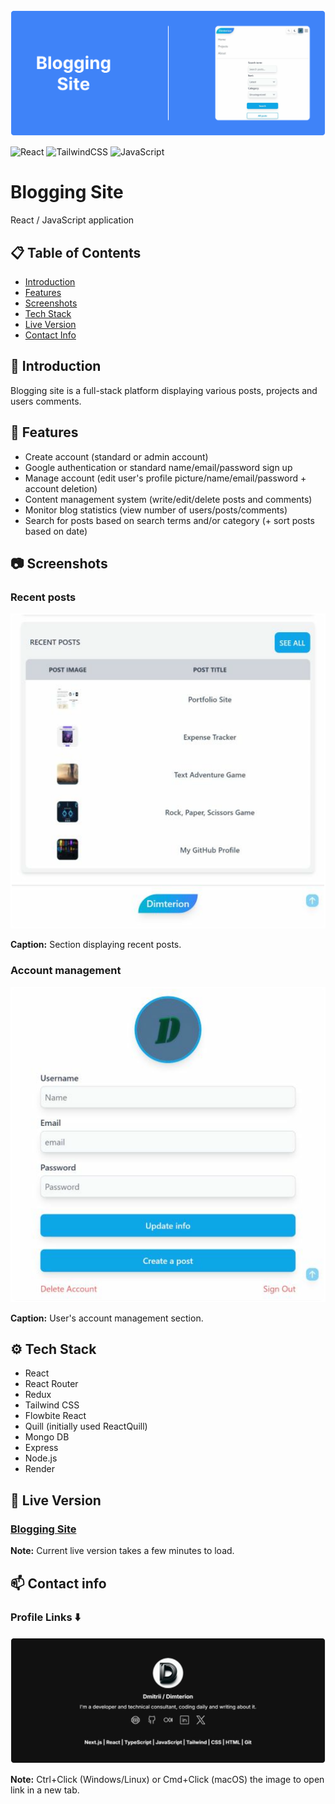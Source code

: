 <img src="./frontend/src/assets/mern-blog_readme_header.svg" alt="Blogging Site readme header" />

![React](https://img.shields.io/badge/React-20232A?style=for-the-badge&logo=react&logoColor=61DAFB) ![TailwindCSS](https://img.shields.io/badge/Tailwind_CSS-38B2AC?style=for-the-badge&logo=tailwind-css&logoColor=white) ![JavaScript](https://img.shields.io/badge/JavaScript-F7DF1E?style=for-the-badge&logo=javascript&logoColor=black)

# Blogging Site

React / JavaScript application

## 📋 Table of Contents

- [Introduction](#introduction)
- [Features](#features)
- [Screenshots](#screenshots)
- [Tech Stack](#tech-stack)
- [Live Version](#live-version)
- [Contact Info](#contact-info)

## <a id="introduction"></a>🔎 Introduction

Blogging site is a full-stack platform displaying various posts, projects and users comments.

## <a id="features"></a>📌 Features

- Create account (standard or admin account)
- Google authentication or standard name/email/password sign up
- Manage account (edit user's profile picture/name/email/password + account deletion)
- Content management system (write/edit/delete posts and comments)
- Monitor blog statistics (view number of users/posts/comments)
- Search for posts based on search terms and/or category (+ sort posts based on date)

## <a id="screenshots"></a>📷 Screenshots

### Recent posts

<img src="./frontend/src/assets/mern-blog_recent_posts.svg" alt="Blogging Site recent posts section" />

**Caption:** Section displaying recent posts.

### Account management

<img src="./frontend/src/assets/mern-blog_account_management.svg" alt="Blogging Site account management section" />

**Caption:** User's account management section.

## <a id="tech-stack"></a>⚙️ Tech Stack

- React
- React Router
- Redux
- Tailwind CSS
- Flowbite React
- Quill (initially used ReactQuill)
- Mongo DB
- Express
- Node.js
- Render

## <a id="live-version"></a>🔗 Live Version

### [Blogging Site](https://mern-blog-chsq.onrender.com/)

**Note:** Current live version takes a few minutes to load.

## <a id="contact-info"></a>📫 Contact info

### Profile Links ⬇️

<a href="https://linktr.ee/dimterion">
  <img src="https://raw.githubusercontent.com/Dimterion/Dimterion/1521172f216f8f90db6b3b986c1cbb19994847eb/images/bio_link_image.svg" alt="Dimterion profile links image" />
</a>

**Note:** Ctrl+Click (Windows/Linux) or Cmd+Click (macOS) the image to open link in a new tab.
